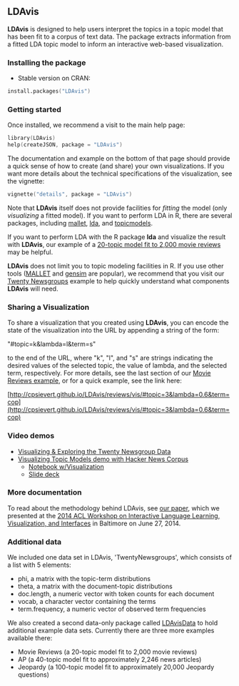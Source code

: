 ## LDAvis


**LDAvis** is designed to help users interpret the topics in a topic model that has been fit to a corpus of text data. The package extracts information from a fitted LDA topic model to inform an interactive web-based visualization.

### Installing the package

* Stable version on CRAN:

```s
install.packages("LDAvis")
```

### Getting started

Once installed, we recommend a visit to the main help page:

```s
library(LDAvis)
help(createJSON, package = "LDAvis")
```

The documentation and example on the bottom of that page should provide a quick sense of how to create (and share) your own visualizations. If you want more details about the technical specifications of the visualization, see the vignette:

```s
vignette("details", package = "LDAvis")
```

Note that **LDAvis** itself does not provide facilities for *fitting* the model (only *visualizing* a fitted model). If you want to perform LDA in R, there are several packages, including [mallet](http://cran.r-project.org/web/packages/mallet/index.html), [lda](http://cran.r-project.org/web/packages/lda/index.html), and [topicmodels](http://cran.r-project.org/web/packages/topicmodels/index.html).

If you want to perform LDA with the R package **lda** and visualize the result with **LDAvis**, our example of a [20-topic model fit to 2,000 movie reviews](http://cpsievert.github.io/LDAvis/reviews/reviews.html) may be helpful.

**LDAvis** does not limit you to topic modeling facilities in R. If you use other tools ([MALLET](http://mallet.cs.umass.edu/) and [gensim](https://radimrehurek.com/gensim/) are popular), we recommend that you visit our [Twenty Newsgroups](http://cpsievert.github.io/LDAvis/newsgroup/newsgroup.html) example to help quickly understand what components **LDAvis** will need.

### Sharing a Visualization

To share a visualization that you created using **LDAvis**, you can encode the state of the visualization into the URL by appending a string of the form:

"#topic=k&lambda=l&term=s"

to the end of the URL, where "k", "l", and "s" are strings indicating the desired values of the selected topic, the value of lambda, and the selected term, respectively. For more details, see the last section of our [Movie Reviews example](http://cpsievert.github.io/LDAvis/reviews/reviews.html), or for a quick example, see the link here:

[http://cpsievert.github.io/LDAvis/reviews/vis/#topic=3&lambda=0.6&term=cop](http://cpsievert.github.io/LDAvis/reviews/vis/#topic=3&lambda=0.6&term=cop)

### Video demos

* [Visualizing & Exploring the Twenty Newsgroup Data](http://stat-graphics.org/movies/ldavis.html)
* [Visualizing Topic Models demo with Hacker News Corpus](https://www.youtube.com/watch?v=tGxW2BzC_DU)
  * [Notebook w/Visualization](http://nbviewer.ipython.org/github/bmabey/hacker_news_topic_modelling/blob/master/HN%20Topic%20Model%20Talk.ipynb)
  * [Slide deck](https://speakerdeck.com/bmabey/visualizing-topic-models)

### More documentation

To read about the methodology behind LDAvis, see [our paper](http://nlp.stanford.edu/events/illvi2014/papers/sievert-illvi2014.pdf), which we presented at the [2014 ACL Workshop on Interactive Language Learning, Visualization, and Interfaces](http://nlp.stanford.edu/events/illvi2014/) in Baltimore on June 27, 2014.

### Additional data

We included one data set in LDAvis, 'TwentyNewsgroups', which consists of a list with 5 elements:
- phi, a matrix with the topic-term distributions
- theta, a matrix with the document-topic distributions
- doc.length, a numeric vector with token counts for each document
- vocab, a character vector containing the terms
- term.frequency, a numeric vector of observed term frequencies

We also created a second data-only package called [LDAvisData](https://github.com/cpsievert/LDAvisData) to hold additional example data sets. Currently there are three more examples available there:
- Movie Reviews (a 20-topic model fit to 2,000 movie reviews)
- AP (a 40-topic model fit to approximately 2,246 news articles)
- Jeopardy (a 100-topic model fit to approximately 20,000 Jeopardy questions)
